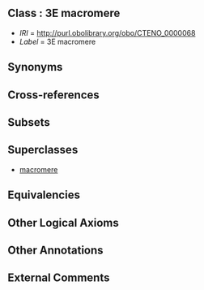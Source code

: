 
## Class : 3E macromere

 * *IRI* = http://purl.obolibrary.org/obo/CTENO_0000068
 * *Label* = 3E macromere

## Synonyms


## Cross-references


## Subsets


## Superclasses

 * [macromere](../../CTENO/75/CTENO_0000075.md)

## Equivalencies


## Other Logical Axioms


## Other Annotations


## External Comments

